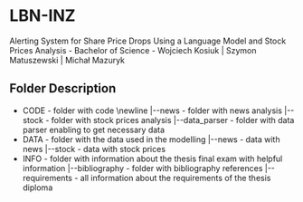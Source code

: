 # LBN-INZ
Alerting System for Share Price Drops Using a Language Model and Stock Prices Analysis - Bachelor of Science - Wojciech Kosiuk | Szymon Matuszewski | Michał Mazuryk

## Folder Description
* CODE - folder with code \newline
    |--news - folder with news analysis
    |--stock - folder with stock prices analysis
    |--data_parser - folder with data parser enabling to get necessary data
* DATA - folder with the data used in the modelling
    |--news - data with news
    |--stock - data with stock prices
* INFO - folder with information about the thesis final exam with helpful information
    |--bibliography - folder with bibliography references
    |--requirements - all information about the requirements of the thesis diploma
